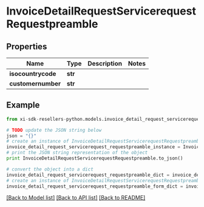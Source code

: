 # InvoiceDetailRequestServicerequestRequestpreamble


## Properties

Name | Type | Description | Notes
------------ | ------------- | ------------- | -------------
**isocountrycode** | **str** |  | 
**customernumber** | **str** |  | 

## Example

```python
from xi-sdk-resellers-python.models.invoice_detail_request_servicerequest_requestpreamble import InvoiceDetailRequestServicerequestRequestpreamble

# TODO update the JSON string below
json = "{}"
# create an instance of InvoiceDetailRequestServicerequestRequestpreamble from a JSON string
invoice_detail_request_servicerequest_requestpreamble_instance = InvoiceDetailRequestServicerequestRequestpreamble.from_json(json)
# print the JSON string representation of the object
print InvoiceDetailRequestServicerequestRequestpreamble.to_json()

# convert the object into a dict
invoice_detail_request_servicerequest_requestpreamble_dict = invoice_detail_request_servicerequest_requestpreamble_instance.to_dict()
# create an instance of InvoiceDetailRequestServicerequestRequestpreamble from a dict
invoice_detail_request_servicerequest_requestpreamble_form_dict = invoice_detail_request_servicerequest_requestpreamble.from_dict(invoice_detail_request_servicerequest_requestpreamble_dict)
```
[[Back to Model list]](../README.md#documentation-for-models) [[Back to API list]](../README.md#documentation-for-api-endpoints) [[Back to README]](../README.md)


